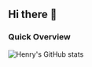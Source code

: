 ## Hi there 👋

<!--
**Henry-23/Henry-23** is a ✨ _special_ ✨ repository because its `README.md` (this file) appears on your GitHub profile.

Here are some ideas to get you started:

- 🔭 I’m currently working on ...
- 🌱 I’m currently learning ...
- 👯 I’m looking to collaborate on ...
- 🤔 I’m looking for help with ...
- 💬 Ask me about ...
- 📫 How to reach me: ...
- 😄 Pronouns: ...
- ⚡ Fun fact: ...


[![Top Langs](https://github-readme-stats.vercel.app/api/top-langs/?username=henry-23&layout=compact)](https://github.com/anuraghazra/github-readme-stats)
-->

### Quick Overview
![Henry's GitHub stats](https://github-readme-stats.vercel.app/api?username=henry-23&count_private=true&hide=prs&show_icons=true)


